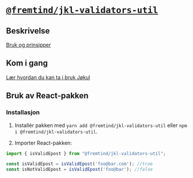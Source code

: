 # [`@fremtind/jkl-validators-util`](https://fremtind.github.io/jokul/komponenter/validators)

## Beskrivelse
[Bruk og prinsipper](https://fremtind.github.io/jokul/profil/skjemadesign)

## Kom i gang

[Lær hvordan du kan ta i bruk Jøkul](https://fremtind.github.io/jokul/komigang/utvikling)

## Bruk av React-pakken

### Installasjon

1. Installér pakken med `yarn add @fremtind/jkl-validators-util` eller `npm i @fremtind/jkl-validators-util`.

2. Importer React-pakken:

```js
import { isValidEpost } from "@fremtind/jkl-validators-util";

const isValidEpost = isValidEpost('foo@bar.com'); //true
const isNotValidEpost = isValidEpost('foo@bar'); //false

```
